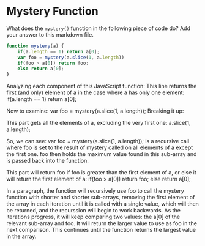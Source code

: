 # Mystery Function

What does the `mystery()` function in the following piece of code do? Add your
answer to this markdown file.

```javascript
function mystery(a) {
    if(a.length == 1) return a[0];
    var foo = mystery(a.slice(1, a.length))
    if(foo > a[0]) return foo;
    else return a[0];
}
```

Analyzing each component of this JavaScript function:
This line returns the first (and only) element of a in the case where a has only one element:
if(a.length == 1) return a[0];

Now to examine:
var foo = mystery(a.slice(1, a.length));
Breaking it up:

This part gets all the elements of a, excluding the very first one:
a.slice(1, a.length);

So, we can see:
var foo = mystery(a.slice(1, a.length));
is a recursive call where foo is set to the result of mystery called on all elements of a except the first one. foo then holds the maximum value found in this sub-array and is passed back into the function.

This part will return foo if foo is greater than the first element of a, or else it will return the first element of a:
if(foo > a[0]) return foo;
else return a[0];

In a paragraph, the function will recursively use foo to call the mystery function with shorter and shorter sub-arrays, removing the first element of the array in each iteration until it is called with a single value, which will then be returned, and the recurssion will begin to work backwards. As the iterations progress, it will keep comparing two values: the a[0] of the relevant sub-array and foo. It will return the larger value to use as foo in the next comparison. This continues until the function returns the largest value in the array.
